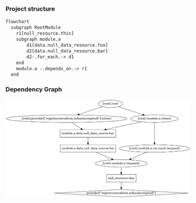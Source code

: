 ### Project structure

```mermaid
flowchart
  subgraph RootModule
    r1[null_resource.this]
    subgraph module.a
        d1[data.null_data_resource.foo]
        d2[data.null_data_resource.bar]
        d2-.for_each.-> d1
    end
    module.a -.depends_on.-> r1
  end
```

### Dependency Graph

![](./graph.png)
